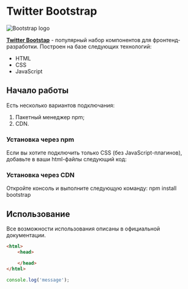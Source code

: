 # Twitter Bootstrap

![Bootstrap logo](https://i.imgur.com/qhtywl2.png)

[**Twitter Bootstap**](https://getbootstrap.com) - популярный набор компонентов для фронтенд-разработки. Построен на базе следующих технологий:
* HTML
* CSS
* JavaScript

## Начало работы
Есть несколько вариантов подключания:
1. Пакетный менеджер npm;
1. CDN.

### Установка через npm
Если вы хотите подключить только CSS (без JavaScript-плагинов), добавьте в ваши html-файлы следующий код:

### Установка через CDN
Откройте консоль и выполните следующую команду: npm install bootstrap

## Использование
Все возможности использования описаны в официальной документации.

```html
<html>
    <head>

    </head>
</html>
```
```javascript
console.log('message');
```
